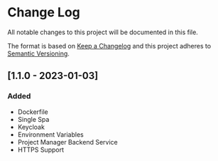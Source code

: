 # Change Log
All notable changes to this project will be documented in this file.

The format is based on [Keep a Changelog](http://keepachangelog.com/)
and this project adheres to [Semantic Versioning](http://semver.org/).

## [1.1.0 - 2023-01-03]
### Added
- Dockerfile
- Single Spa
- Keycloak
- Environment Variables
- Project Manager Backend Service
- HTTPS Support
